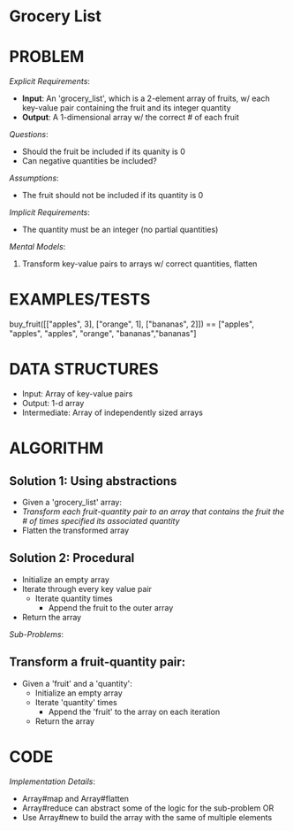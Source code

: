 # Grocery List

# PROBLEM

*Explicit Requirements*:
- **Input**: An 'grocery_list', which is a 2-element array of fruits, w/ each key-value pair containing the fruit and its integer quantity
- **Output**: A 1-dimensional array w/ the correct # of each fruit

*Questions*:
- Should the fruit be included if its quanity is 0
- Can negative quantities be included?

*Assumptions*:
- The fruit should not be included if its quantity is 0

*Implicit Requirements*:
- The quantity must be an integer (no partial quantities)

*Mental Models*:
1. Transform key-value pairs to arrays w/ correct quantities, flatten

# EXAMPLES/TESTS

buy_fruit([["apples", 3], ["orange", 1], ["bananas", 2]]) ==
  ["apples", "apples", "apples", "orange", "bananas","bananas"]

# DATA STRUCTURES

- Input: Array of key-value pairs
- Output: 1-d array
- Intermediate: Array of independently sized arrays

# ALGORITHM

## Solution 1: Using abstractions

- Given a 'grocery_list' array:
- *Transform each fruit-quantity pair to an array that contains the fruit the # of times specified its associated quantity*
- Flatten the transformed array

## Solution 2: Procedural

- Initialize an empty array
- Iterate through every key value pair
  - Iterate quantity times
    - Append the fruit to the outer array
- Return the array

*Sub-Problems*:

## Transform a fruit-quantity pair:

- Given a 'fruit' and a 'quantity':
  - Initialize an empty array
  - Iterate 'quantity' times
    - Append the 'fruit' to the array on each iteration
  - Return the array



# CODE

*Implementation Details*:
- Array#map and Array#flatten
- Array#reduce can abstract some of the logic for the sub-problem OR
- Use Array#new to build the array with the same of multiple elements